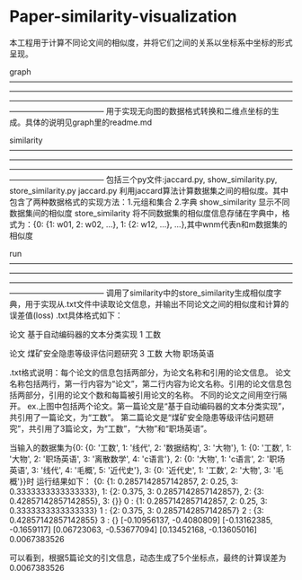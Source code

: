 # Paper-similarity-visualization
本工程用于计算不同论文间的相似度，并将它们之间的关系以坐标系中坐标的形式呈现。


graph
————————————————————————————————————————————————————————————————————————————————————————————————————————————————————————
用于实现无向图的数据格式转换和二维点坐标的生成。具体的说明见graph里的readme.md


similarity
————————————————————————————————————————————————————————————————————————————————————————————————————————————————————————
包括三个py文件:jaccard.py, show_similarity.py, store_similarity.py
jaccard.py
利用jaccard算法计算数据集之间的相似度。其中包含了两种数据格式的实现方法：1.元组和集合  2.字典
show_similarity
显示不同数据集间的相似度
store_similarity
将不同数据集的相似度信息存储在字典中，格式为：{0: {1: w01, 2: w02, ...}, 1: {2: w12, ...}, ...},其中wnm代表n和m数据集的相似度


run
————————————————————————————————————————————————————————————————————————————————————————————————————————————————————————
调用了similarity中的store_similarity生成相似度字典，用于实现从.txt文件中读取论文信息，并输出不同论文之间的相似度和计算的误差值(loss)
.txt具体格式如下：

论文
基于自动编码器的文本分类实现
1
工数

论文
煤矿安全隐患等级评估问题研究
3
工数
大物
职场英语

.txt格式说明：每个论文的信息包括两部分，为论文名称和引用的论文信息。
论文名称包括两行，第一行内容为“论文”，第二行内容为论文名称。引用的论文信息包括两部分，引用的论文个数和每篇被引用论文的名称。
不同的论文之间用空行隔开。
ex.上图中包括两个论文。第一篇论文是“基于自动编码器的文本分类实现”，共引用了一篇论文，为“工数”。
第二篇论文是“煤矿安全隐患等级评估问题研究”，共引用了3篇论文，为“工数”，“大物”和“职场英语”。

当输入的数据集为{0: {0: '工数', 1: '线代', 2: '数据结构', 3: '大物'}, 1: {0: '工数', 1: '大物', 2: '职场英语', 3: '离散数学', 4: 'c语言'}, 2: {0: '大物', 1: 'c语言', 2: '职场英语', 3: '线代', 4: '毛概', 5: '近代史'}, 3: {0: '近代史', 1: '工数', 2: '大物', 3: '毛概'}}时
运行结果如下：
{0: {1: 0.2857142857142857, 2: 0.25, 3: 0.3333333333333333}, 1: {2: 0.375, 3: 0.2857142857142857}, 2: {3: 0.42857142857142855}, 3: {}}
0 : {1: 0.2857142857142857, 2: 0.25, 3: 0.3333333333333333}
1 : {2: 0.375, 3: 0.2857142857142857}
2 : {3: 0.42857142857142855}
3 : {}
[-0.10956137, -0.4080809]
[-0.13162385, -0.1659117]
[0.06723063, -0.53677094]
[0.13452168, -0.13605016]
0.0067383526

可以看到，根据5篇论文的引文信息，动态生成了5个坐标点，最终的计算误差为0.0067383526
